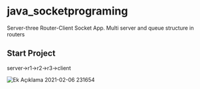 # java_socketprograming
Server-three Router-Client Socket App. Multi server and queue structure in routers
## Start Project
server->r1->r2->r3->client

![Ek Açıklama 2021-02-06 231654](https://user-images.githubusercontent.com/49793948/107128857-251cd700-68d2-11eb-807e-63acb70187be.png)
